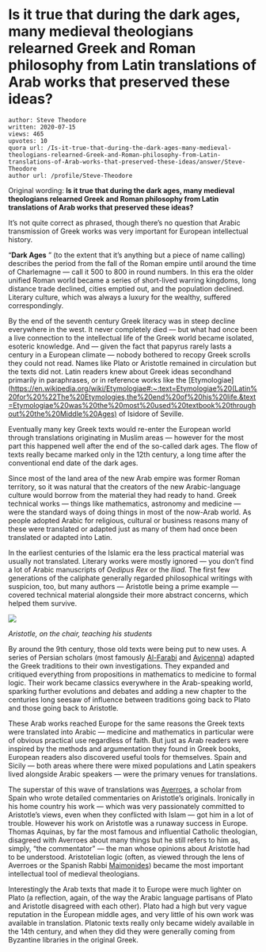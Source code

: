 # Is it true that during the dark ages, many medieval theologians relearned Greek and Roman philosophy from Latin translations of Arab works that preserved these ideas?

	author: Steve Theodore
	written: 2020-07-15
	views: 465
	upvotes: 10
	quora url: /Is-it-true-that-during-the-dark-ages-many-medieval-theologians-relearned-Greek-and-Roman-philosophy-from-Latin-translations-of-Arab-works-that-preserved-these-ideas/answer/Steve-Theodore
	author url: /profile/Steve-Theodore


Original wording: __Is it true that during the dark ages, many medieval theologians relearned Greek and Roman philosophy from Latin translations of Arab works that preserved these ideas?__ 

It’s not quite correct as phrased, though there’s no question that Arabic transmission of Greek works was very important for European intellectual history.

“__Dark Ages__ ” (to the extent that it’s anything but a piece of name calling) describes the period from the fall of the Roman empire until around the time of Charlemagne — call it 500 to 800 in round numbers. In this era the older unified Roman world became a series of short-lived warring kingdoms, long distance trade declined, cities emptied out, and the population declined. Literary culture, which was always a luxury for the wealthy, suffered correspondingly.

By the end of the seventh century Greek literacy was in steep decline everywhere in the west. It never completely died — but what had once been a live connection to the intellectual life of the Greek world became isolated, esoteric knowledge. And — given the fact that papyrus rarely lasts a century in a European climate — nobody bothered to recopy Greek scrolls they could not read. Names like Plato or Aristotle remained in circulation but the texts did not. Latin readers knew about Greek ideas secondhand primarily in paraphrases, or in reference works like the [Etymologiae](https://en.wikipedia.org/wiki/Etymologiae#:~:text=Etymologiae%20(Latin%20for%20%22The%20Etymologies,the%20end%20of%20his%20life.&text=Etymologiae%20was%20the%20most%20used%20textbook%20throughout%20the%20Middle%20Ages) of Isidore of Seville.

Eventually many key Greek texts would re-enter the European world through translations originating in Muslim areas — however for the most part this happened well after the end of the so-called dark ages. The flow of texts really became marked only in the 12th century, a long time after the conventional end date of the dark ages.

Since most of the land area of the new Arab empire was former Roman territory, so it was natural that the creators of the new Arabic-language culture would borrow from the material they had ready to hand. Greek technical works — things like mathematics, astronomy and medicine — were the standard ways of doing things in most of the now-Arab world. As people adopted Arabic for religious, cultural or business reasons many of these were translated or adapted just as many of them had once been translated or adapted into Latin.

In the earliest centuries of the Islamic era the less practical material was usually not translated. Literary works were mostly ignored — you don’t find a lot of Arabic manuscripts of _Oedipus Rex_ or the _Iliad._ The first few generations of the caliphate generally regarded philosophical writings with suspicion, too, but many authors — Aristotle being a prime example — covered technical material alongside their more abstract concerns, which helped them survive.

![](https://qph.fs.quoracdn.net/main-qimg-620ca8eeffd32f600622866254ffd2bc)

_Aristotle, on the chair, teaching his students_ 

By around the 9th century, those old texts were being put to new uses. A series of Persian scholars (most famously [Al-Farabi](https://en.wikipedia.org/wiki/Al-Farabi) and [Avicenna](https://en.wikipedia.org/wiki/Avicenna)) adapted the Greek traditions to their own investigations. They expanded and critiqued everything from propositions in mathematics to medicine to formal logic. Their work became classics everywhere in the Arab-speaking world, sparking further evolutions and debates and adding a new chapter to the centuries long seesaw of influence between traditions going back to Plato and those going back to Aristotle.

These Arab works reached Europe for the same reasons the Greek texts were translated into Arabic — medicine and mathematics in particular were of obvious practical use regardless of faith. But just as Arab readers were inspired by the methods and argumentation they found in Greek books, European readers also discovered useful tools for themselves. Spain and Sicily — both areas where there were mixed populations and Latin speakers lived alongside Arabic speakers — were the primary venues for translations.

The superstar of this wave of translations was [Averroes](https://www.neh.gov/humanities/2011/novemberdecember/feature/the-islamic-scholar-who-gave-us-modern-philosophy), a scholar from Spain who wrote detailed commentaries on Aristotle’s originals. Ironically in his home country his work — which was very passionately committed to Aristotle’s views, even when they conflicted with Islam — got him in a lot of trouble. However his work on Aristotle was a runaway success in Europe. Thomas Aquinas, by far the most famous and influential Catholic theologian, disagreed with Averroes about many things but he still refers to him as, simply, “the commentator” — the man whose opinions about Aristotle had to be understood. Aristotelian logic (often, as viewed through the lens of Averroes or the Spanish Rabbi [Maimonides](https://en.wikipedia.org/wiki/Maimonides)) became the most important intellectual tool of medieval theologians.

Interestingly the Arab texts that made it to Europe were much lighter on Plato (a reflection, again, of the way the Arabic language partisans of Plato and Aristotle disagreed with each other). Plato had a high but very vague reputation in the European middle ages, and very little of his own work was available in translation. Platonic texts really only became widely available in the 14th century, and when they did they were generally coming from Byzantine libraries in the original Greek.

